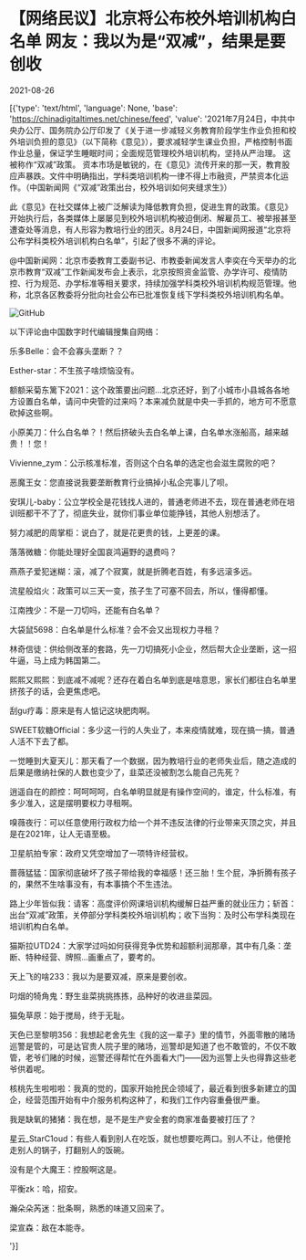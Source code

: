 # 【网络民议】北京将公布校外培训机构白名单  网友：我以为是“双减”，结果是要创收

2021-08-26

[{'type': 'text/html', 'language': None, 'base': 'https://chinadigitaltimes.net/chinese/feed', 'value': '2021年7月24日，中共中央办公厅、国务院办公厅印发了《关于进一步减轻义务教育阶段学生作业负担和校外培训负担的意见》（以下简称《意见》），要求减轻学生课业负担，严格控制书面作业总量，保证学生睡眠时间；全面规范管理校外培训机构，坚持从严治理。 这被称作“双减”政策。 资本市场是敏锐的，在《意见》流传开来的那一天，教育股应声暴跌。文件中明确指出，学科类培训机构一律不得上市融资，严禁资本化运作。（中国新闻网《“双减”政策出台，校外培训如何夹缝求生》）

此《意见》在社交媒体上被广泛解读为降低教育负担，促进生育的政策。《意见》开始执行后，各类媒体上屡屡见到校外培训机构被迫倒闭、解雇员工、被举报甚至遭查处等消息，有人形容为教培行业的团灭。8月24日，中国新闻网报道“北京将公布学科类校外培训机构白名单”，引起了很多不满的评论。



@中国新闻网：北京市委教育工委副书记、市教委新闻发言人李奕在今天举办的北京市教育“双减”工作新闻发布会上表示，北京按照资金监管、办学许可、疫情防控、行为规范、办学标准等相关要求，持续加强学科类校外培训机构规范管理。他称，北京各区教委将分批向社会公布已批准恢复线下学科类校外培训机构名单。



![GitHub](https://chinadigitaltimes.net/chinese/files/2021/08/白名单.png)

以下评论由中国数字时代编辑搜集自网络：



乐多Belle：会不会寡头垄断？？

Esther-star：不生孩子啥烦恼没有。

额额采菊东篱下2021：这个政策要出问题…北京还好，到了小城市小县城各各地方设置白名单，请问中央管的过来吗？本来减负就是中央一手抓的，地方可不愿意砍掉这些啊。

小原美刀：什么白名单？！然后挤破头去白名单上课，白名单水涨船高，越来越贵！！您！

Vivienne_zym：公示核准标准，否则这个白名单的选定也会滋生腐败的吧？

恶魔王女：您直接说我要垄断教育行业搞掉小私企完事儿了呗。

安琪儿-baby：公立学校全是花钱找人进的，普通老师进不去，现在普通老师在培训班都干不了了，彻底失业，就你们事业单位能挣钱，其他人别想活了。

努力减肥的周掌柜：说白了，就是花更贵的钱，上更差的课。

落落微糖：你能处理好全国哀鸿遍野的退费吗？

燕燕子爱犯迷糊：滚，减了个寂寞，就是折腾老百姓，有多远滚多远。

流星般焰火：政策可以三天一变，孩子生了可塞不回去，所以，懂得都懂。

江南拽少：不是一刀切吗，还能有白名单？

大袋鼠5698：白名单是什么标准？会不会又出现权力寻租？

林奇信徒：供给侧改革的套路，先一刀切搞死小企业，然后帮大企业垄断，这一招牛逼，马上成为韩国第二。

熙熙又熙熙：到底减不减呢？还存在着白名单到底是啥意思，家长们都往白名单里挤孩子的话，会更焦虑吧。

刮gu疗毒：原来是有人惦记这块肥肉啊。

SWEET软糖Official：多少这一行的人失业了，本来疫情就难，现在搞一搞，普通人活不下去了都。

一觉睡到大夏天儿：那天看了一个数据，因为教培行业的老师失业后，随之造成的后果是缴纳社保的人数也变少了，韭菜还没被割怎么能自己先死？

逍遥自在的颜控：呵呵呵呵，白名单明显就是有操作空间的，谁定，什么标准，有多少准入，这是摆明要权力寻租啊。

嗅薇夜行：可以任意使用行政权力给一个并不违反法律的行业带来灭顶之灾，并且是在2021年，让人无语至极。

卫星航拍专家：政府又凭空增加了一项特许经营权。

蔷薇猛猛：国家彻底破坏了孩子带给我的幸福感！还三胎！生个屁，净折腾有孩子的，果然不生啥事没有，有本事搞个不生违法。

路上少年皆似我：请客：高度评价网课培训机构缓解日益严重的就业压力；斩首：出台“双减”政策，关停部分学科类校外培训机构；收下当狗：及时公布学科类现在培训机构白名单。

猫斯拉UTD24：大家学过吗如何获得竞争优势和超额利润那章，其中有几条：垄断、特种经营、牌照…画重点了，要考的。

天上飞的啥233：我以为是要双减，原来是要创收。

叼烟的犄角鬼：野生韭菜挑挑拣拣，品种好的收进韭菜园。

猫兔草原：始于搅局，终于无耻。

天色已至黎明356：我想起老舍先生《我的这一辈子》里的情节，外面零散的赌场巡警是管的，可是达官贵人院子里的赌场，巡警却是知道了也不敢管的，不仅不敢管，老爷们赌的时候，巡警还得帮忙在外面看大门——因为巡警上头也得靠这些老爷供着呢。

核桃先生啦啦啦：我真的觉的，国家开始抢民企领域了，最近看到很多新建立的国企，经营范围开始有中介服务机构这种了，和我们工作内容重叠很严重。

我是缺氧的猪猪：我在想，是不是生产安全套的商家准备要被打压了？

星云_StarC1oud：有些人看到别人在吃饭，就也想要吃两口。别人不让，他便抢走别人的锅子，打翻别人的饭碗。

没有是个大魔王：控股啊这是。

平衡zk：哈，招安。

瀚朵朵芮迷：批条啊，熟悉的味道又回来了。

梁宣森：敌在本能寺。

'}]